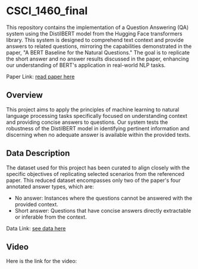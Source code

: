 # CSCI_1460_final
This repository contains the implementation of a Question Answering (QA) system using the DistilBERT model from the Hugging Face transformers library. This system is designed to comprehend text context and provide answers to related questions, mirroring the capabilities demonstrated in the paper, "A BERT Baseline for the Natural Questions." The goal is to replicate the short answer and no answer results discussed in the paper, enhancing our understanding of BERT's application in real-world NLP tasks.

Paper Link: [read paper here]([URL]https://drive.google.com/file/d/1TQ3tpsdHQ76pC0g8-aPmhJslo5QSJSTp/view)

## Overview
This project aims to apply the principles of machine learning to natural language processing tasks specifically focused on understanding context and providing concise answers to questions. Our system tests the robustness of the DistilBERT model in identifying pertinent information and discerning when no adequate answer is available within the provided texts.

## Data Description
The dataset used for this project has been curated to align closely with the specific objectives of replicating selected scenarios from the referenced paper. This reduced dataset encompasses only two of the paper's four annotated answer types, which are:
- No answer: Instances where the questions cannot be answered with the provided context.
- Short answer: Questions that have concise answers directly extractable or inferable from the context.

Data Link: [see data here]([URL]https://drive.google.com/drive/folders/1JQKrKT_w2PQgrpXw2scvB4fUhl5D4794?usp=sharing)

## Video
Here is the link for the video: 
